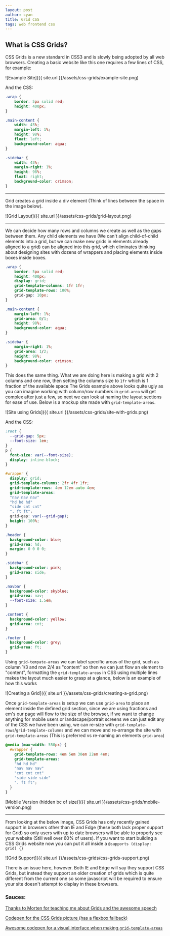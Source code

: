 ```yaml
---
layout: post
author: cyan 
title: Grid CSS
tags: web frontend css
---
```


## What is CSS Grids?
CSS Grids is a new standard in CSS3 and is slowly being adopted by all web browsers.
Creating a basic website like this one requires a few lines of CSS, for example:

![Example Site]({{ site.url }}/assets/css-grids/example-site.png)

And the CSS:

```css
.wrap {
    border: 5px solid red;
    height: 400px;
}

.main-content {
    width: 45%;
    margin-left: 1%;
    height: 98%;
    float: left;
    background-color: aqua;
}

.sidebar {
    width: 45%;
    margin-right: 1%;
    height: 98%;
    float: right;
    background-color: crimson;
}
```

---

Grid creates a grid inside a div element (Think of lines between the space in the image below). 

![Grid Layout]({{ site.url }}/assets/css-grids/grid-layout.png)

---

We can decide how many rows and columns we create as well as the gaps between them.
Any child elements we have (We can't align child-of-child elements into a grid, but we can make new grids in elements already aligned to a grid) can be aligned into this grid, which eliminates thinking about designing sites with dozens of wrappers and placing elements inside boxes inside boxes.

```css
.wrap {
    border: 5px solid red;
    height: 400px;
    display: grid;
    grid-template-columns: 1fr 1fr;
    grid-template-rows: 100%;
    grid-gap: 10px;
}

.main-content {
    margin-left: 1%;
    grid-area: 0/1;
    height: 98%;
    background-color: aqua;
}

.sidebar {
    margin-right: 1%;
    grid-area: 1/2;
    height: 98%;
    background-color: crimson;
}

```

This does the same thing.
What we are doing here is making a grid with 2 columns and one row, then setting the columns size to `1fr` which is 1 fraction of the available space
The Grids example above looks quite ugly as you can imagine working with column/row numbers in `grid-area` will get complex after just a few, so next we can look at naming the layout sections for ease of use. Below is a mockup site made with `grid-template-areas`.

![Site using Grids]({{ site.url }}/assets/css-grids/site-with-grids.png)

And the CSS:

```css
:root {
  --grid-gap: 5px;
  --font-size: 1em;
}
p {
  font-size: var(--font-size);
  display: inline-block;
}

#wrapper {
  display: grid;
  grid-template-columns: 2fr 4fr 1fr;
  grid-template-rows: 4em 12em auto 4em;
  grid-template-areas:
  "nav nav nav"
  "hd hd hd"
  "side cnt cnt"
  ". ft ft";
  grid-gap: var(--grid-gap);
  height: 100%;
}

.header {
  background-color: blue;
  grid-area: hd;
  margin: 0 0 0 0;
}

.sidebar {
  background-color: pink;
  grid-area: side;
}

.navbar {
  background-color: skyblue;
  grid-area: nav;
  --font-size: 1.5em;
}

.content {
  background-color: yellow;
  grid-area: cnt;
}

.footer {
  background-color: grey;
  grid-area: ft;
}

```


Using `grid-tempate-areas` we can label specific areas of the grid, such as column 1/3 and row 2/4 as "content" so then we can just flow an element to "content", formatting the `grid-template-areas` in CSS using multiple lines makes the layout much easier to grasp at a glance, below is an example of how this works

![Creating a Grid]({{ site.url }}/assets/css-grids/creating-a-grid.png)

Once `grid-template-areas` is setup we can use `grid-area` to place an element inside the defined grid section, since we are using fractions and em's our page will flow to the size of the browser, if we want to change anything for mobile users or landscape/portrait screens we can just edit any of the CSS we have been using, we can re-size with `grid-template-rows`/`grid-template-columns` and we can move and re-arrange the site with `grid-template-areas` (This is preferred vs re-naming an elements `grid-area`)
```css
@media (max-width: 550px) {
  #wrapper {
    grid-template-rows: 4em 5em 30em 22em 4em;
    grid-template-areas:
    "hd hd hd"
    "nav nav nav"
    "cnt cnt cnt"
    "side side side"
    ". ft ft";
  }
}
```
[Mobile Version (hidden bc of size)]({{ site.url }}/assets/css-grids/mobile-version.png)

---

From looking at the below image, CSS Grids has only recently gained support in browsers other than IE and Edge (these both lack proper support for Grid) so only users with up to date browsers will be able to properly see your website (Still well over 60% of users). If you want to start building a CSS Grids website now you can put it all inside a `@supports (display: grid) {}`

![Grid Support]({{ site.url }}/assets/css-grids/css-grids-support.png)

There is an issue here, however. Both IE and Edge will say they support CSS Grids, but instead they support an older creation of grids which is quite different from the current one so some javascript will be required to ensure your site doesn't attempt to display in these browsers.


### Sauces:

[Thanks to Morten for teaching me about Grids and the awesome speech](https://www.youtube.com/watch?v=7kVeCqQCxlk)

[Codepen for the CSS Grids picture (has a flexbox fallback)](https://codepen.io/primalivet/pen/ryjKmV)

[Awesome codepen for a visual interface when making `grid-template-areas`](https://codepen.io/anthonydugois/pen/RpYBmy)
